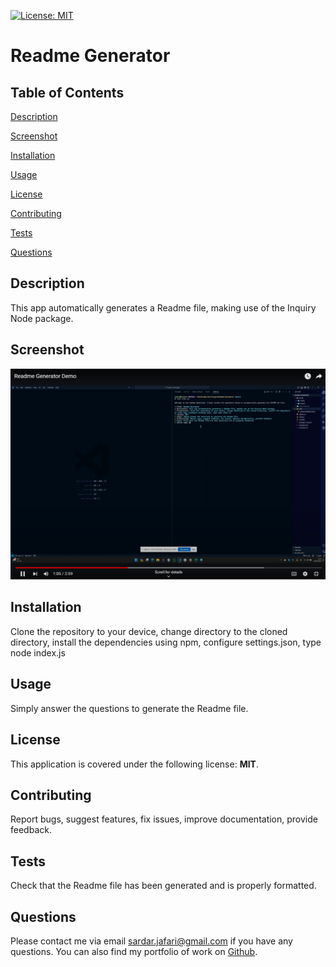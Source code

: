 [![License: MIT](https://img.shields.io/badge/License-MIT-yellow.svg)](https://opensource.org/licenses/MIT)

# Readme Generator

## Table of Contents

[Description](#description)

[Screenshot](#screenshot)

[Installation](#installation)

[Usage](#usage)

[License](#license)

[Contributing](#contributing)

[Tests](#tests)

[Questions](#questions)

## Description

This app automatically generates a Readme file, making use of the Inquiry Node package.

## Screenshot

![Screenshot](./assets/images/screenshot.png)

## Installation

Clone the repository to your device, change directory to the cloned directory, install the dependencies using npm, configure settings.json, type node index.js

## Usage

Simply answer the questions to generate the Readme file.

## License

This application is covered under the following license: **MIT**.

## Contributing

Report bugs, suggest features, fix issues, improve documentation, provide feedback.

## Tests

Check that the Readme file has been generated and is properly formatted.

## Questions

Please contact me via email sardar.jafari@gmail.com if you have any questions. You can also find my portfolio of work on [Github](https://github.com/046159).